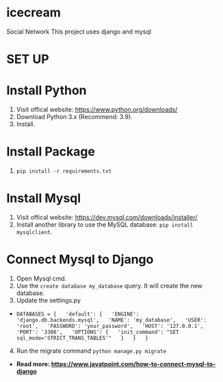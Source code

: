 # icecream
Social Network
This project uses django and mysql

# **SET UP**

# **Install Python**
1. Visit offical website: https://www.python.org/downloads/
2. Download Python 3.x (Recommend: 3.9).
3. Install.

# **Install Package**
1. `pip install -r requirements.txt`

# **Install Mysql**
1. Visit offical website: https://dev.mysql.com/downloads/installer/
2. Install another library to use the MySQL database: 
`pip install mysqlclient`.

# **Connect Mysql to Django**
1. Open Mysql cmd.
2. Use the `create database my_database` query. It will create the new database.
3. Update the settings.py
*   `DATABASES = {  
        'default': {  
            'ENGINE': 'django.db.backends.mysql',  
            'NAME': 'my_database',  
            'USER': 'root',  
            'PASSWORD': 'your_password',  
            'HOST': '127.0.0.1',  
            'PORT': '3306',  
            'OPTIONS': {  
                'init_command': "SET sql_mode='STRICT_TRANS_TABLES'"  
            }  
        }  
}  `
4. Run the migrate command
`python manage.py migrate`
* **Read more: https://www.javatpoint.com/how-to-connect-mysql-to-django**

